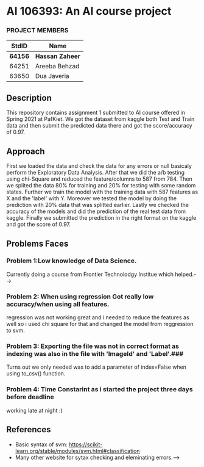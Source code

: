 # AI 106393: An AI course project #
### PROJECT MEMBERS ###
StdID | Name
------------ | -------------
**64156** | **Hassan Zaheer** <!--this is the group leader in bold.-->
64251 | Areeba Behzad
63650 | Dua Javeria
<!-- Replace name and student ids with acutally group member names and ids-->

## Description ##
This repository contains assignment 1 submitted to AI course offered in Spring 2021 at PafKiet.
We got the dataset from kaggle both Test and Train data and then submit the predicted data there and got the score/accuracy of 0.97.

## Approach ##
First we loaded the data and check the data for any errors or null basicaly perform the Exploratory Data Analysis.
After that we did the a/b testing using chi-Square and reduced the feature/columns to 587 from 784.
Then we splited the data 80% for training  and 20% for testing with some random states.
Further we train the model with the training data with 587 features as X and the 'label' with Y.
Moreover we tested the model by doing the prediction with 20% data that was splitted earlier.
Lastly we checked the accuracy of the models and did the prediction of the real test data from kaggle.
Finally we submitted the prediction in the right format on the kaggle and got the score of 0.97.

## Problems Faces ##

### Problem 1:Low knowledge of Data Science. ###
Currently doing a course from Frontier Technolodgy Institue which helped.-->

### Problem 2: When using regression Got really low accuracy/when using all features. ###
regression was not working great and i needed to reduce the features as well so i used chi square for that and changed the model from reggression to svm.

### Problem 3: Exporting the file was not in correct format as indexing was also in the file with 'ImageId' and 'Label'.###
Turns out we only needed was to add a parameter of index=False when using to_csv() function.

### Problem 4: Time Constarint as i started the project three days before deadline ###
working late at night :)

## References ##
- Basic syntax of svm: https://scikit-learn.org/stable/modules/svm.html#classification
- Many other website for sytax checking and eleminating errors.-->
